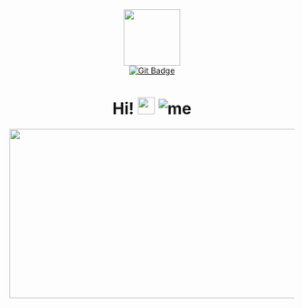 <div id="header" align="center">
  <img src="https://media.giphy.com/media/IauL6LvGNlT3ffhcqq/giphy.gif" width="100"/>
  <div id="badges">
    <a href="your-linkedin-URL">
      <img src="https://img.shields.io/github/last-commit/Azrofyi/jcatcourse?style=for-the-badge" alt="Git Badge"/>
    </a>
  </div>
    <h1>
      Hi!
      <img src="https://media.giphy.com/media/hvRJCLFzcasrR4ia7z/giphy.gif" alt="wave" width="30px">
      <img src="https://komarev.com/ghpvc/?username=Azrofyi&style=flat-square&color=blue" alt="me"/>
    </h1>
</div>
<div align="center">
  <img src="https://media.giphy.com/media/ZDTbix65Me1YDNLDF3/giphy.gif" width="600" height="300"/>
</div>
